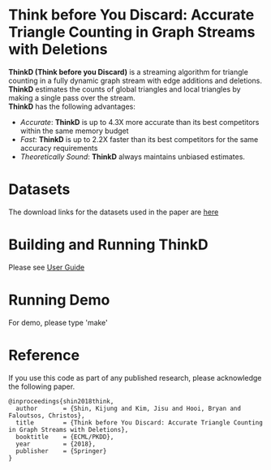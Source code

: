Think before You Discard: Accurate Triangle Counting in Graph Streams with Deletions
========================

**ThinkD (Think before you Discard)** is a streaming algorithm for triangle counting in a fully dynamic graph stream with edge additions and deletions.  
**ThinkD** estimates the counts of global triangles and local triangles by making a single pass over the stream.  
**ThinkD** has the following advantages:  
 - *Accurate*: **ThinkD** is up to 4.3X more accurate than its best competitors within the same memory budget  
 - *Fast*: **ThinkD** is up to 2.2X faster than its best competitors for the same accuracy requirements  
 - *Theoretically Sound*: **ThinkD** always maintains unbiased estimates.

Datasets
========================
The download links for the datasets used in the paper are [here](http://www.cs.cmu.edu/~kijungs/codes/thinkd/)

Building and Running ThinkD
========================
Please see [User Guide](user_guide.pdf)

Running Demo
========================
For demo, please type 'make'

Reference
========================
If you use this code as part of any published research, please acknowledge the following paper.
```
@inproceedings{shin2018think,
  author       = {Shin, Kijung and Kim, Jisu and Hooi, Bryan and Faloutsos, Christos},
  title        = {Think before You Discard: Accurate Triangle Counting in Graph Streams with Deletions},
  booktitle    = {ECML/PKDD},
  year         = {2018},
  publisher    = {Springer}
}
```
